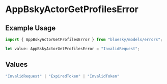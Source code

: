 # AppBskyActorGetProfilesError

## Example Usage

```typescript
import { AppBskyActorGetProfilesError } from "bluesky/models/errors";

let value: AppBskyActorGetProfilesError = "InvalidRequest";
```

## Values

```typescript
"InvalidRequest" | "ExpiredToken" | "InvalidToken"
```